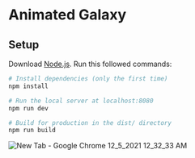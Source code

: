 # Animated Galaxy

## Setup
Download [Node.js](https://nodejs.org/en/download/).
Run this followed commands:

``` bash
# Install dependencies (only the first time)
npm install

# Run the local server at localhost:8080
npm run dev

# Build for production in the dist/ directory
npm run build
```
  
![New Tab - Google Chrome 12_5_2021 12_32_33 AM](https://user-images.githubusercontent.com/73068793/144724481-494e89b6-77d7-4c36-973f-2cdbe17ce627.png)
